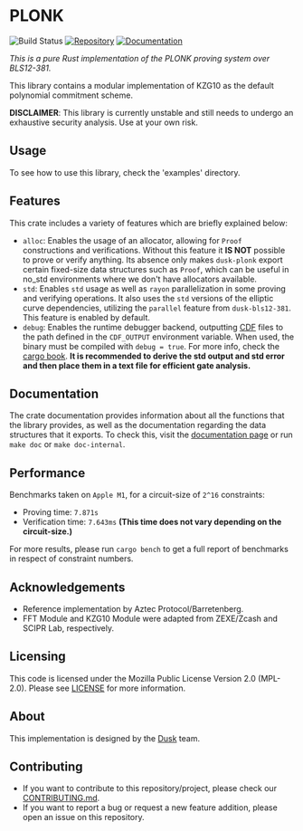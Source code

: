 # PLONK 
![Build Status](https://github.com/dusk-network/plonk/workflows/Continuous%20integration/badge.svg)
[![Repository](https://img.shields.io/badge/github-plonk-blueviolet?logo=github)](https://github.com/dusk-network/plonk)
[![Documentation](https://img.shields.io/badge/docs-plonk-blue?logo=rust)](https://docs.rs/dusk-plonk/latest/)

_This is a pure Rust implementation of the PLONK proving system over BLS12-381._

This library contains a modular implementation of KZG10 as the default polynomial commitment scheme.

**DISCLAIMER**: This library is currently unstable and still needs to undergo an exhaustive security analysis. Use at your own risk.

## Usage

To see how to use this library, check the 'examples' directory.

## Features

This crate includes a variety of features which are briefly explained below:
- `alloc`: Enables the usage of an allocator, allowing for `Proof` constructions and verifications. Without this feature it **IS NOT** possible to prove or verify anything. 
  Its absence only makes `dusk-plonk` export certain fixed-size data structures such as `Proof`, which can be useful in no_std environments where we don't have allocators available.
- `std`: Enables `std` usage as well as `rayon` parallelization in some proving and verifying operations. 
  It also uses the `std` versions of the elliptic curve dependencies, utilizing the `parallel` feature 
  from `dusk-bls12-381`. This feature is enabled by default.
- `debug`: Enables the runtime debugger backend, outputting [CDF](https://crates.io/crates/dusk-cdf) files to the path defined in the `CDF_OUTPUT` environment variable. When used, the binary must be compiled with `debug = true`. For more info, check the [cargo book](https://doc.rust-lang.org/cargo/reference/profiles.html#debug).
  __It is recommended to derive the std output and std error and then place them in a text file for efficient gate analysis.__

## Documentation

The crate documentation provides information about all the functions that the library provides, as well
as the documentation regarding the data structures that it exports. To check this, visit the [documentation page](https://docs.rs/dusk-plonk/) or run `make doc` or `make doc-internal`.

## Performance

Benchmarks taken on `Apple M1`, for a circuit-size of `2^16` constraints:

- Proving time: `7.871s`
- Verification time: `7.643ms` **(This time does not vary depending on the circuit-size.)**

For more results, please run `cargo bench` to get a full report of benchmarks in respect of constraint numbers.

## Acknowledgements

- Reference implementation by Aztec Protocol/Barretenberg.
- FFT Module and KZG10 Module were adapted from ZEXE/Zcash and SCIPR Lab, respectively.

## Licensing

This code is licensed under the Mozilla Public License Version 2.0 (MPL-2.0). Please see [LICENSE](https://github.com/dusk-network/plonk/blob/master/LICENSE) for more information.

## About

This implementation is designed by the [Dusk](https://dusk.network) team.

## Contributing

- If you want to contribute to this repository/project, please check our [CONTRIBUTING.md](https://github.com/dusk-network/plonk/blob/master/CONTRIBUTING.md).
- If you want to report a bug or request a new feature addition, please open an issue on this repository.
